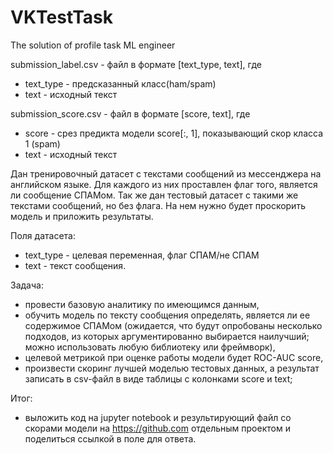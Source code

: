 # VKTestTask
The solution of profile task ML engineer

submission_label.csv - файл в формате [text_type, text], где
+ text_type - предсказанный класс(ham/spam)
+ text - исходный текст

submission_score.csv - файл в формате [score, text], где
+ score - срез предикта модели score[:, 1], показывающий скор класса 1 (spam)
+ text - исходный текст

Дан тренировочный датасет с текстами сообщений из мессенджера на английском языке. Для каждого из них проставлен флаг того, является ли сообщение СПАМом.
Так же дан тестовый датасет с такими же текстами сообщений, но без флага. На нем нужно будет проскорить модель и приложить результаты.

Поля датасета:
+ text_type - целевая переменная, флаг СПАМ/не СПАМ
+ text - текст сообщения.

Задача:
+ провести базовую аналитику по имеющимся данным,
+ обучить модель по тексту сообщения определять, является ли ее содержимое СПАМом (ожидается, что будут опробованы несколько подходов, из которых аргументированно выбирается наилучший; можно использовать любую библиотеку или фреймворк),
+ целевой метрикой при оценке работы модели будет ROC-AUC score,
+ произвести скоринг лучшей моделью тестовых данных, а результат записать в csv-файл в виде таблицы с колонками score и text;

Итог:
* выложить код на jupyter notebook и результирующий файл со скорами модели на https://github.com отдельным проектом и поделиться ссылкой в поле для ответа.
